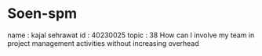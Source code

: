 # Soen-spm
name : kajal sehrawat
id : 40230025
topic : 38
How can I involve my team in project management activities without increasing overhead
